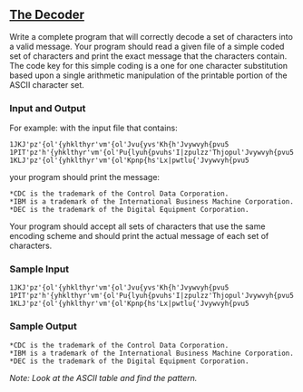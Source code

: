 ## [The Decoder](https://uva.onlinejudge.org/index.php?option=com_onlinejudge&Itemid=8&page=show_problem&problem=399)

Write a complete program that will correctly decode a set of characters into a valid message. Your program should read a given file of a simple coded set of characters and print the exact message that the characters contain. The code key for this simple coding is a one for one character substitution based upon a single arithmetic manipulation of the printable portion of the ASCII character set.

### Input and Output

For example: with the input file that contains:
```
1JKJ'pz'{ol'{yhklthyr'vm'{ol'Jvu{yvs'Kh{h'Jvywvyh{pvu5
1PIT'pz'h'{yhklthyr'vm'{ol'Pu{lyuh{pvuhs'I|zpulzz'Thjopul'Jvywvyh{pvu5
1KLJ'pz'{ol'{yhklthyr'vm'{ol'Kpnp{hs'Lx|pwtlu{'Jvywvyh{pvu5
```

your program should print the message:
```
*CDC is the trademark of the Control Data Corporation.
*IBM is a trademark of the International Business Machine Corporation.
*DEC is the trademark of the Digital Equipment Corporation.
```

Your program should accept all sets of characters that use the same encoding scheme and should print the actual message of each set of characters.

### Sample Input
```
1JKJ'pz'{ol'{yhklthyr'vm'{ol'Jvu{yvs'Kh{h'Jvywvyh{pvu5
1PIT'pz'h'{yhklthyr'vm'{ol'Pu{lyuh{pvuhs'I|zpulzz'Thjopul'Jvywvyh{pvu5
1KLJ'pz'{ol'{yhklthyr'vm'{ol'Kpnp{hs'Lx|pwtlu{'Jvywvyh{pvu5
```

### Sample Output
```
*CDC is the trademark of the Control Data Corporation.
*IBM is a trademark of the International Business Machine Corporation.
*DEC is the trademark of the Digital Equipment Corporation.
```

*Note: Look at the ASCII table and find the pattern.*
